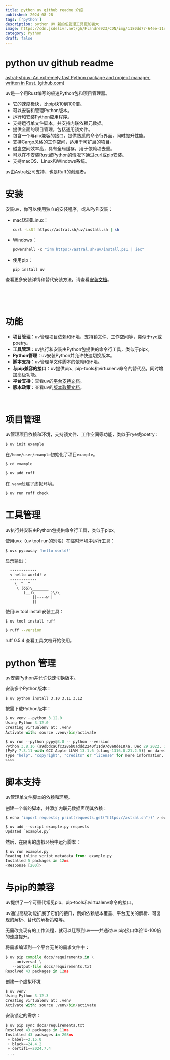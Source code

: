 ```yaml
---
title: python uv github readme 介绍
published: 2024-08-28
tags: ['python']
description: python UV 新的包管理工具更加强大
image: https://cdn.jsdelivr.net/gh/Flandre923/CDN/img/1180dd77-64ee-11ef-8409-b81ea485754c.jpg
category: Python
draft: false
---
```



# python uv github readme 

[astral-sh/uv: An extremely fast Python package and project manager, written in Rust. (github.com)](https://github.com/astral-sh/uv?tab=readme-ov-file)

uv是一个用Rust编写的极速Python包和项目管理器。

* 它的速度极快，比pip快10到100倍。
* 可以安装和管理Python版本。
* 运行和安装Python应用程序。
* 支持运行单文件脚本，并支持内联依赖元数据。
* 提供全面的项目管理，包括通用锁文件。
* 包含一个与pip兼容的接口，提供熟悉的命令行界面，同时提升性能。
* 支持Cargo风格的工作空间，适用于可扩展的项目。
* 磁盘空间效率高，具有全局缓存，用于依赖项去重。
* 可以在不安装Rust或Python的情况下通过curl或pip安装。
* 支持macOS、Linux和Windows系统。

uv由Astral公司支持，也是Ruff的创建者。

# 安装

安装uv，你可以使用独立的安装程序，或从PyPI安装：

* macOS和Linux：

  ```bash
  curl -LsSf https://astral.sh/uv/install.sh | sh
  ```
* Windows：

  ```powershell
  powershell -c "irm https://astral.sh/uv/install.ps1 | iex"
  ```
* 使用pip：

  ```bash
  pip install uv
  ```

查看更多安装详情和替代安装方法，请查看[安装文档](https://kimi.moonshot.cn/chat/docs.astral.sh/uv)。

‍

‍

# 功能

* **项目管理**：uv管理项目依赖和环境，支持锁文件、工作空间等，类似于rye或poetry。
* **工具管理**：uv执行和安装由Python包提供的命令行工具，类似于pipx。
* **Python管理**：uv安装Python并允许快速切换版本。
* **脚本支持**：uv管理单文件脚本的依赖和环境。
* **与pip兼容的接口**：uv提供pip、pip-tools和virtualenv命令的替代品，同时增加高级功能。
* **平台支持**：查看uv的[平台支持文档](https://kimi.moonshot.cn/chat/cr6jepu0atp7d6rm0e0g#)。
* **版本政策**：查看uv的[版本政策文档](https://kimi.moonshot.cn/chat/cr6jepu0atp7d6rm0e0g#)。

‍

# 项目管理

uv管理项目依赖和环境，支持锁文件、工作空间等功能，类似于rye或poetry：

```bash
$ uv init example
```

在`/home/user/example`​初始化了项目`example`​。

```bash
$ cd example
```

```bash
$ uv add ruff
```

在`.venv`​创建了虚拟环境。 

```bash
$ uv run ruff check
```

# 工具管理

uv执行并安装由Python包提供命令行工具，类似于pipx。

使用uvx（uv tool run的别名）在临时环境中运行工具：

```bash
$ uvx pycowsay 'hello world!'
```

显示输出：

```
  ------------
  < hello world! >
  ------------
    \  ^__^
     \ (oo)\_______
        (__)\       )\/\
            ||----w |
            ||   
```

使用uv tool install安装工具：

```bash
$ uv tool install ruff
```

```bash
$ ruff --version
```

ruff 0.5.4 查看工具文档开始使用。

# python 管理

uv安装Python并允许快速切换版本。

安装多个Python版本：

```bash
$ uv python install 3.10 3.11 3.12
```

按需下载Python版本：

```python
$ uv venv --python 3.12.0
Using Python 3.12.0
Creating virtualenv at: .venv
Activate with: source .venv/bin/activate

$ uv run --python pypy@3.8 -- python --version
Python 3.8.16 (a9dbdca6fc3286b0addd2240f11d97d8e8de187a, Dec 29 2022, 11:45:30)
[PyPy 7.3.11 with GCC Apple LLVM 13.1.6 (clang-1316.0.21.2.5)] on darwin
Type "help", "copyright", "credits" or "license" for more information.
>>>>
```

# 脚本支持

uv管理单文件脚本的依赖和环境。

创建一个新的脚本，并添加内联元数据声明其依赖：

```python
$ echo 'import requests; print(requests.get("https://astral.sh"))' > example.py

$ uv add --script example.py requests
Updated `example.py`
```

然后，在隔离的虚拟环境中运行脚本：

```python
$ uv run example.py
Reading inline script metadata from: example.py
Installed 5 packages in 12ms
<Response [200]>
```

# 与pip的兼容

uv提供了一个可替代常见pip、pip-tools和virtualenv命令的接口。

uv通过高级功能扩展了它们的接口，例如依赖版本覆盖、平台无关的解析、可复现的解析、替代的解析策略等。

无需改变现有的工作流程，就可以迁移到uv——并通过uv pip接口体验10-100倍的速度提升。

将需求编译到一个平台无关的需求文件中：

```python
$ uv pip compile docs/requirements.in \
   --universal \
   --output-file docs/requirements.txt
Resolved 43 packages in 12ms
```

创建一个虚拟环境

```python
$ uv venv
Using Python 3.12.3
Creating virtualenv at: .venv
Activate with: source .venv/bin/activate
```

安装锁定的需求：

```python
$ uv pip sync docs/requirements.txt
Resolved 43 packages in 11ms
Installed 43 packages in 208ms
 + babel==2.15.0
 + black==24.4.2
 + certifi==2024.7.4
 ...
```